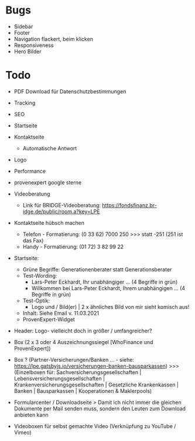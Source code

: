 # Bugs
- Sidebar
- Footer
- Navigation flackert, beim klicken
- Responsiveness
- Hero Bilder

# Todo
- PDF Download für Datenschutzbestimmungen
- Tracking
- SEO
- Startseite
- Kontaktseite
    - Automatische Antwort
- Logo
- Performance
- provenexpert google sterne
- Videoberatung 
    -   Link für BRIDGE-Videoberatung: https://fondsfinanz.br-idge.de/public/room.a?key=LPE
- Kontaktseite hübsch machen
    -   Telefon - Formatierung:    (0 33 62) 7000 250 >>> statt -251 (251 ist das Fax)
    -   Handy - Formatierung:      (01 72) 3 82 99 22

- Startseite:
    -   Grüne Begriffe: Generationenberater statt Generationsberater
    -   Test-Wording: 
        -   Lars-Peter Eckhardt, Ihr unabhängiger ... (4 Begriffe in grün)
        -   Willkommen bei Lars-Peter Eckhardt, Ihrem unabhängigen ... (4 Begriffe in grün)
    -   Test-Optik:
        -   Logo und / Bild(er) | 2 x ähnliches Bild von mir sieht komisch aus!
    -   Inhalt: Siehe Email v. 11.03.2021
    -   ProvenExpert-Widget

- Header:   Logo- vielleicht doch in größer / umfangreicher?

- Box   (2 x 3 oder 4 Auszeichnungssiegel [WhoFinance und ProvenExpert])
- Box ? (Partner-Versicherungen/Banken ... - siehe: https://lpe.gatsbyjs.io/versicherungen-banken-bausparkassen) >>> (Einzelboxen für: Sachversicherungsgesellschaften | Lebensversicherungsgesellschaften | Krankenversicherungsgesellschaften | Gesetzliche Krankenkassen | Banken | Bausparkassen | Kooperationen & Maklerpools)

- Formularcenter / Downloadseite > Damit ich nicht immer die gleichen Dokumente per Mail senden muss, sondern den Leuten zum Download anbieten kann

- Videoboxen für selbst gemachte Video (Verknüpfung zu YouTube / Vimeo)